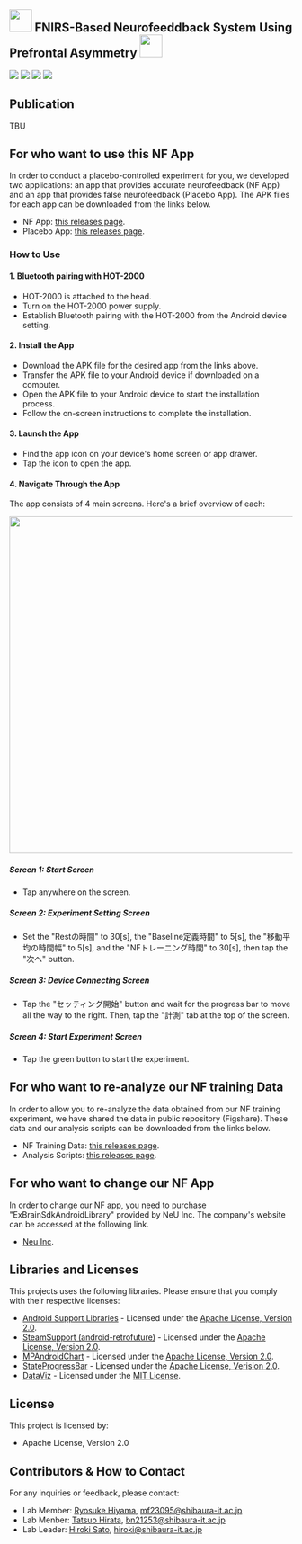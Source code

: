 ## <img src="https://github.com/user-attachments/assets/b08b4b25-d8b4-496e-a42b-170903b08d86" width="40px"> FNIRS-Based Neurofeeddback System Using Prefrontal Asymmetry <img src="https://github.com/user-attachments/assets/b08b4b25-d8b4-496e-a42b-170903b08d86" width="40px">

![](https://img.shields.io/badge/Apache2-red)
![](https://img.shields.io/badge/AndroidStudio-green)
![](https://img.shields.io/badge/Java-blue)
![](https://img.shields.io/badge/Matlab-blue)

## Publication
TBU <br>

## For who want to use this NF App
In order to conduct a placebo-controlled experiment for you, we developed two applications: an app that provides accurate neurofeedback (NF App) and an app that provides false neurofeedback (Placebo App). The APK files for each app can be downloaded from the links below. <br>
- NF App: [this releases page](https://github.com/Ryosuke-123/fNIRS_LateralityIndex_NeurofeedbackSystem/releases/tag/v1.0.0). <br>
- Placebo App: [this releases page](https://github.com/Ryosuke-123/fNIRS_LateralityIndex_NeurofeedbackSystem/releases/tag/v1.0.0). <br>

### How to Use
#### 1. Bluetooth pairing with HOT-2000
- HOT-2000 is attached to the head. <br>
- Turn on the HOT-2000 power supply. <br>
- Establish Bluetooth pairing with the HOT-2000 from the Android device setting. <br>

#### 2. Install the App
- Download the APK file for the desired app from the links above. <br>
- Transfer the APK file to your Android device if downloaded on a computer. <br>
- Open the APK file to your Android device to start the installation process. <br>
- Follow the on-screen instructions to complete the installation. <br>

#### 3. Launch the App
- Find the app icon on your device's home screen or app drawer. <br>
- Tap the icon to open the app.

#### 4. Navigate Through the App
The app consists of 4 main screens. Here's a brief overview of each: <br>
<p align="center">
    <img src="https://github.com/user-attachments/assets/e05f45ad-77f2-41e0-8b1d-6501188fd3c0" width="600px">
</p>

##### Screen 1: Start Screen
- Tap anywhere on the screen. <br>

##### Screen 2: Experiment Setting Screen
- Set the "Restの時間" to 30[s], the "Baseline定義時間" to 5[s], the "移動平均の時間幅" to 5[s], and the "NFトレーニング時間" to 30[s], then tap the "次へ" button. <br>

##### Screen 3: Device Connecting Screen
- Tap the "セッティング開始" button and wait for the progress bar to move all the way to the right. Then, tap the "計測" tab at the top of the screen. <br>

##### Screen 4: Start Experiment Screen
- Tap the green button to start the experiment. <br>

## For who want to re-analyze our NF training Data
In order to allow you to re-analyze the data obtained from our NF training experiment, we have shared the data in public repository (Figshare). These data and our analysis scripts can be downloaded from the links below. <br>
- NF Training Data: [this releases page](). <br>
- Analysis Scripts: [this releases page](). <br>

## For who want to change our NF App
In order to change our NF app, you need to purchase "ExBrainSdkAndroidLibrary" provided by NeU Inc. The company's website can be accessed at the following link. <br>
- [Neu Inc](https://neu-brains.net/). <br>

## Libraries and Licenses
This projects uses the following libraries. Please ensure that you comply with their respective licenses: <br>

- [Android Support Libraries](https://developer.android.com/topic/libraries/support-library?hl=en) - Licensed under the [Apache License, Version 2.0](https://www.apache.org/licenses/LICENSE-2.0). <br>
- [SteamSupport (android-retrofuture)](https://sourceforge.net/projects/streamsupport/) - Licensed under the [Apache License, Version 2.0](https://www.apache.org/licenses/LICENSE-2.0). <br>
- [MPAndroidChart](https://github.com/PhilJay/MPAndroidChart) - Licensed under the [Apache License, Version 2.0](https://www.apache.org/licenses/LICENSE-2.0). <br>
- [StateProgressBar](https://github.com/kofigyan/StateProgressBar) - Licensed under the [Apache License, Verision 2.0](https://www.apache.org/licenses/LICENSE-2.0). <br>
- [DataViz](https://github.com/povilaskarvelis/DataViz) - Licensed under the [MIT License](https://opensource.org/license/MIT). <br>

## License
This project is licensed by: <br>
- Apache License, Version 2.0 <br>

## Contributors & How to Contact
For any inquiries or feedback, please contact: <br>
- Lab Member: [Ryosuke Hiyama](), mf23095@shibaura-it.ac.jp <br>
- Lab Menber: [Tatsuo Hirata](), bn21253@shibaura-it.ac.jp <br>
- Lab Leader: [Hiroki Sato](), hiroki@shibaura-it.ac.jp <br>
